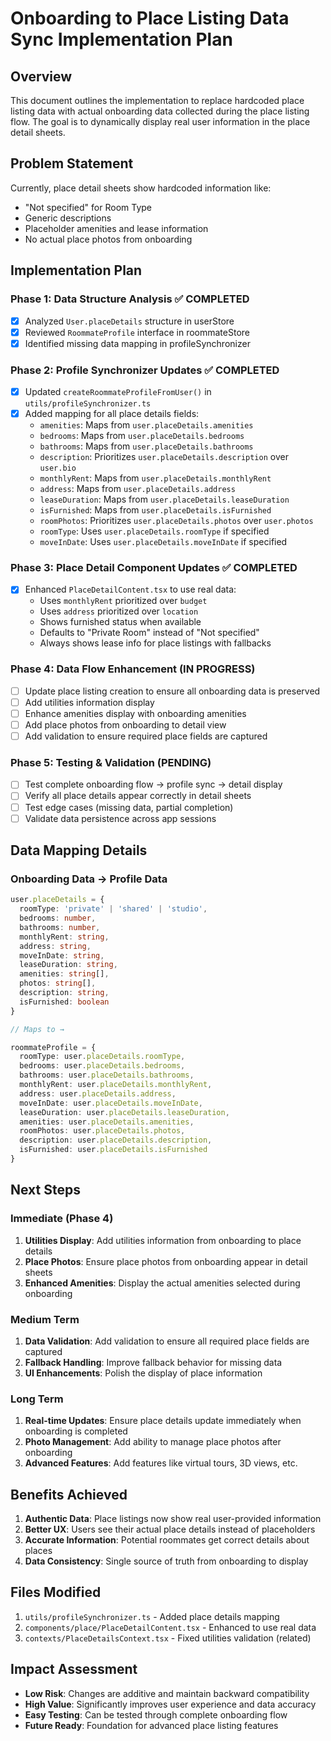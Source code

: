 # Onboarding to Place Listing Data Sync Implementation Plan

## Overview
This document outlines the implementation to replace hardcoded place listing data with actual onboarding data collected during the place listing flow. The goal is to dynamically display real user information in the place detail sheets.

## Problem Statement
Currently, place detail sheets show hardcoded information like:
- "Not specified" for Room Type
- Generic descriptions
- Placeholder amenities and lease information
- No actual place photos from onboarding

## Implementation Plan

### Phase 1: Data Structure Analysis ✅ COMPLETED
- [x] Analyzed `User.placeDetails` structure in userStore
- [x] Reviewed `RoommateProfile` interface in roommateStore
- [x] Identified missing data mapping in profileSynchronizer

### Phase 2: Profile Synchronizer Updates ✅ COMPLETED
- [x] Updated `createRoommateProfileFromUser()` in `utils/profileSynchronizer.ts`
- [x] Added mapping for all place details fields:
  - `amenities`: Maps from `user.placeDetails.amenities`
  - `bedrooms`: Maps from `user.placeDetails.bedrooms`
  - `bathrooms`: Maps from `user.placeDetails.bathrooms`
  - `description`: Prioritizes `user.placeDetails.description` over `user.bio`
  - `monthlyRent`: Maps from `user.placeDetails.monthlyRent`
  - `address`: Maps from `user.placeDetails.address`
  - `leaseDuration`: Maps from `user.placeDetails.leaseDuration`
  - `isFurnished`: Maps from `user.placeDetails.isFurnished`
  - `roomPhotos`: Prioritizes `user.placeDetails.photos` over `user.photos`
  - `roomType`: Uses `user.placeDetails.roomType` if specified
  - `moveInDate`: Uses `user.placeDetails.moveInDate` if specified

### Phase 3: Place Detail Component Updates ✅ COMPLETED
- [x] Enhanced `PlaceDetailContent.tsx` to use real data:
  - Uses `monthlyRent` prioritized over `budget`
  - Uses `address` prioritized over `location`
  - Shows furnished status when available
  - Defaults to "Private Room" instead of "Not specified"
  - Always shows lease info for place listings with fallbacks

### Phase 4: Data Flow Enhancement (IN PROGRESS)
- [ ] Update place listing creation to ensure all onboarding data is preserved
- [ ] Add utilities information display
- [ ] Enhance amenities display with onboarding amenities
- [ ] Add place photos from onboarding to detail view
- [ ] Add validation to ensure required place fields are captured

### Phase 5: Testing & Validation (PENDING)
- [ ] Test complete onboarding flow → profile sync → detail display
- [ ] Verify all place details appear correctly in detail sheets
- [ ] Test edge cases (missing data, partial completion)
- [ ] Validate data persistence across app sessions

## Data Mapping Details

### Onboarding Data → Profile Data
```typescript
user.placeDetails = {
  roomType: 'private' | 'shared' | 'studio',
  bedrooms: number,
  bathrooms: number,
  monthlyRent: string,
  address: string,
  moveInDate: string,
  leaseDuration: string,
  amenities: string[],
  photos: string[],
  description: string,
  isFurnished: boolean
}

// Maps to →

roommateProfile = {
  roomType: user.placeDetails.roomType,
  bedrooms: user.placeDetails.bedrooms,
  bathrooms: user.placeDetails.bathrooms,
  monthlyRent: user.placeDetails.monthlyRent,
  address: user.placeDetails.address,
  moveInDate: user.placeDetails.moveInDate,
  leaseDuration: user.placeDetails.leaseDuration,
  amenities: user.placeDetails.amenities,
  roomPhotos: user.placeDetails.photos,
  description: user.placeDetails.description,
  isFurnished: user.placeDetails.isFurnished
}
```

## Next Steps

### Immediate (Phase 4)
1. **Utilities Display**: Add utilities information from onboarding to place details
2. **Place Photos**: Ensure place photos from onboarding appear in detail sheets
3. **Enhanced Amenities**: Display the actual amenities selected during onboarding

### Medium Term
1. **Data Validation**: Add validation to ensure all required place fields are captured
2. **Fallback Handling**: Improve fallback behavior for missing data
3. **UI Enhancements**: Polish the display of place information

### Long Term
1. **Real-time Updates**: Ensure place details update immediately when onboarding is completed
2. **Photo Management**: Add ability to manage place photos after onboarding
3. **Advanced Features**: Add features like virtual tours, 3D views, etc.

## Benefits Achieved

1. **Authentic Data**: Place listings now show real user-provided information
2. **Better UX**: Users see their actual place details instead of placeholders
3. **Accurate Information**: Potential roommates get correct details about places
4. **Data Consistency**: Single source of truth from onboarding to display

## Files Modified

1. `utils/profileSynchronizer.ts` - Added place details mapping
2. `components/place/PlaceDetailContent.tsx` - Enhanced to use real data
3. `contexts/PlaceDetailsContext.tsx` - Fixed utilities validation (related)

## Impact Assessment

- **Low Risk**: Changes are additive and maintain backward compatibility
- **High Value**: Significantly improves user experience and data accuracy
- **Easy Testing**: Can be tested through complete onboarding flow
- **Future Ready**: Foundation for advanced place listing features 